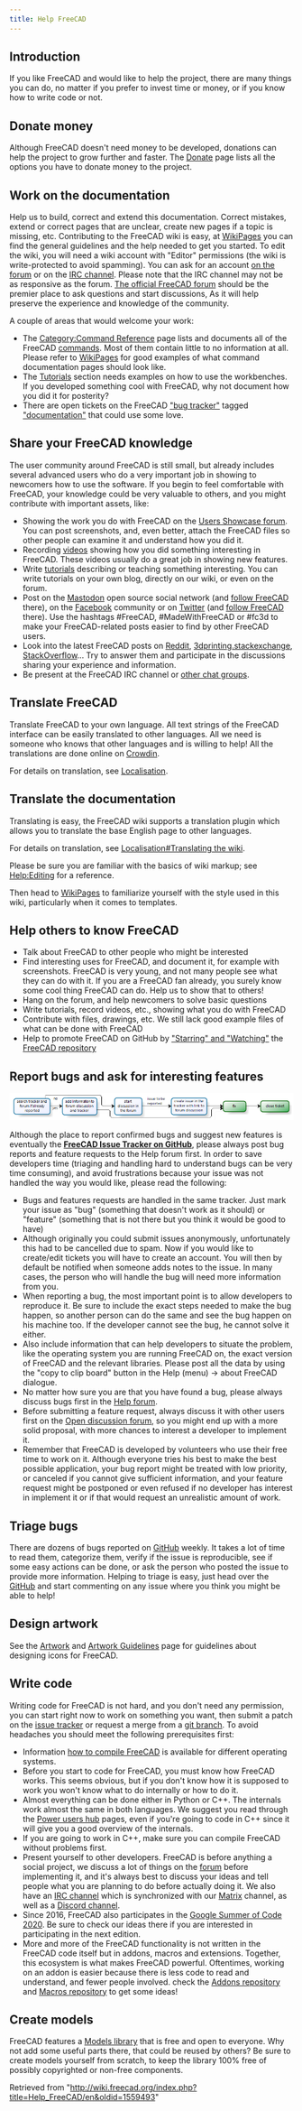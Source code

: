 ```yaml
---
title: Help FreeCAD
---
```


## Introduction

If you like FreeCAD and would like to help the project, there are many things you can do, no matter if you prefer to invest time or money, or if you know how to write code or not.

## Donate money

Although FreeCAD doesn't need money to be developed, donations can help the project to grow further and faster. The [Donate](/Donate "Donate") page lists all the options you have to donate money to the project.

## Work on the documentation

Help us to build, correct and extend this documentation. Correct mistakes, extend or correct pages that are unclear, create new pages if a topic is missing, etc. Contributing to the FreeCAD wiki is easy, at [WikiPages](/WikiPages "WikiPages") you can find the general guidelines and the help needed to get you started. To edit the wiki, you will need a wiki account with "Editor" permissions (the wiki is write-protected to avoid spamming). You can ask for an account [on the forum](http://forum.freecadweb.org/viewtopic.php?f=21&t=6830) or on the [IRC channel](https://wiki.freecadweb.org/Help#Chat). Please note that the IRC channel may not be as responsive as the forum. [The official FreeCAD forum](https://forum.freecadweb.org) should be the premier place to ask questions and start discussions, As it will help preserve the experience and knowledge of the community.

A couple of areas that would welcome your work:

- The [Category:Command Reference](/Category:Command_Reference "Category:Command Reference") page lists and documents all of the FreeCAD [commands](/Command "Command"). Most of them contain little to no information at all. Please refer to [WikiPages](/WikiPages "WikiPages") for good examples of what command documentation pages should look like.
- The [Tutorials](/Tutorials "Tutorials") section needs examples on how to use the workbenches. If you developed something cool with FreeCAD, why not document how you did it for posterity?
- There are open tickets on the FreeCAD ["bug tracker"](https://github.com/FreeCAD/FreeCAD/issues) tagged ["documentation"](https://github.com/FreeCAD/FreeCAD/issues?q=is%3Aopen+is%3Aissue+label%3Adocumentation) that could use some love.

## Share your FreeCAD knowledge

The user community around FreeCAD is still small, but already includes several advanced users who do a very important job in showing to newcomers how to use the software. If you begin to feel comfortable with FreeCAD, your knowledge could be very valuable to others, and you might
contribute with important assets, like:

- Showing the work you do with FreeCAD on the [Users Showcase forum](https://forum.freecad.org/viewforum.php?f=24). You can post screenshots, and, even better, attach the FreeCAD files so other people can examine it and understand how you did it.
- Recording [videos](https://www.youtube.com/user/FreeCADNews) showing how you did something interesting in FreeCAD. These videos usually do a great job in showing new features.
- Write [tutorials](/Tutorials "Tutorials") describing or teaching something interesting. You can write tutorials on your own blog, directly on our wiki, or even on the forum.
- Post on the [Mastodon](https://joinmastodon.org/) open source social network (and [follow FreeCAD](https://fosstodon.org/@FreeCAD) there), on the [Facebook](https://www.facebook.com/groups/416491481766626) community or on [Twitter](https://twitter.com) (and [follow FreeCAD](https://twitter.com/FreeCADNews) there). Use the hashtags #FreeCAD, #MadeWithFreeCAD or #fc3d to make your FreeCAD-related posts easier to find by other FreeCAD users.
- Look into the latest FreeCAD posts on [Reddit](https://www.reddit.com/search/?q=freecad&type=link&sort=new), [3dprinting.stackexchange](https://3dprinting.stackexchange.com/search?tab=newest&q=freecad), [StackOverflow](https://stackoverflow.com/search?q=freecad)... Try to answer them and participate in the discussions sharing your experience and information.
- Be present at the FreeCAD IRC channel or [other chat groups](https://www.freecad.org/wiki/Help#Chat).

## Translate FreeCAD

Translate FreeCAD to your own language. All text strings of the FreeCAD interface can be easily translated to other languages. All we need is someone who knows that other languages and is willing to help! All the translations are done online on [Crowdin](https://crowdin.net/project/freecad).

For details on translation, see [Localisation](/Localisation "Localisation").

## Translate the documentation

Translating is easy, the FreeCAD wiki supports a translation plugin which allows you to translate the base English page to other languages.

For details on translation, see [Localisation#Translating the wiki](/Localisation#Translating_the_wiki "Localisation").

Please be sure you are familiar with the basics of wiki markup; see [Help:Editing](/Help:Editing "Help:Editing") for a reference.

Then head to [WikiPages](/WikiPages "WikiPages") to familiarize yourself with the style used in this wiki, particularly when it comes to templates.

## Help others to know FreeCAD

- Talk about FreeCAD to other people who might be interested
- Find interesting uses for FreeCAD, and document it, for example with screenshots. FreeCAD is very young, and not many people see what they can do with it. If you are a FreeCAD fan already, you surely know some cool thing FreeCAD can do. Help us to show that to others!
- Hang on the forum, and help newcomers to solve basic questions
- Write tutorials, record videos, etc., showing what you do with FreeCAD
- Contribute with files, drawings, etc. We still lack good example files of what can be done with FreeCAD
- Help to promote FreeCAD on GitHub by ["Starring" and "Watching"](https://help.github.com/articles/be-social/#watch-a-project) the [FreeCAD repository](https://github.com/FreeCAD/FreeCAD)

## Report bugs and ask for interesting features

![](/src/assets/images/Bugreport-workflow.png)

Although the place to report confirmed bugs and suggest new features is eventually the **[FreeCAD Issue Tracker on GitHub](https://github.com/FreeCAD/FreeCAD/issues)**, please always post bug reports and feature requests to the Help forum first. In order to save developers time (triaging and handling hard to understand bugs can be very time consuming), and avoid frustrations because your issue was not handled the way you would like, please read the following:

- Bugs and features requests are handled in the same tracker. Just mark your issue as "bug" (something that doesn't work as it should) or "feature" (something that is not there but you think it would be good to have)
- Although originally you could submit issues anonymously, unfortunately this had to be cancelled due to spam. Now if you would like to create/edit tickets you will have to create an account. You will then by default be notified when someone adds notes to the issue. In many cases, the person who will handle the bug will need more information from you.
- When reporting a bug, the most important point is to allow developers to reproduce it. Be sure to include the exact steps needed to make the bug happen, so another person can do the same and see the bug happen on his machine too. If the developer cannot see the bug, he cannot solve it either.
- Also include information that can help developers to situate the problem, like the operating system you are running FreeCAD on, the exact version of FreeCAD and the relevant libraries. Please post all the data by using the "copy to clip board" button in the Help (menu) → about FreeCAD dialogue.
- No matter how sure you are that you have found a bug, please always discuss bugs first in the [Help forum](https://forum.freecad.org/viewforum.php?f=3).
- Before submitting a feature request, always discuss it with other users first on the [Open discussion forum](https://forum.freecad.org/viewforum.php?f=8), so you might end up with a more solid proposal, with more chances to interest a developer to implement it.
- Remember that FreeCAD is developed by volunteers who use their free time to work on it. Although everyone tries his best to make the best possible application, your bug report might be treated with low priority, or canceled if you cannot give sufficient information, and your feature request might be postponed or even refused if no developer has interest in implement it or if that would request an unrealistic amount of work.

## Triage bugs

There are dozens of bugs reported on [GitHub](https://github.com/FreeCAD/FreeCAD/issues) weekly. It takes a lot of time to read them, categorize them, verify if the issue is reproducible, see if some easy actions can be done, or ask the person who posted the issue to provide more information. Helping to triage is easy, just head over the [GitHub](https://github.com/FreeCAD/FreeCAD/issues) and start commenting on any issue where you think you might be able to help!

## Design artwork

See the [Artwork](/Artwork "Artwork") and [Artwork Guidelines](/Artwork_Guidelines "Artwork Guidelines") page for guidelines about designing icons for FreeCAD.

## Write code

Writing code for FreeCAD is not hard, and you don't need any permission, you can start right now to work on something you want, then submit a patch on the [issue tracker](https://github.com/FreeCAD/FreeCAD/issues) or request a merge from a [git branch](https://github.com/FreeCAD). To avoid headaches you should meet the following prerequisites first:

- Information [how to compile FreeCAD](/Developer_hub#Compiling_FreeCAD "Developer hub") is available for different operating systems.
- Before you start to code for FreeCAD, you must know how FreeCAD works. This seems obvious, but if you don't know how it is supposed to work you won't know what to do internally or how to do it.
- Almost everything can be done either in Python or C++. The internals work almost the same in both languages. We suggest you read through the [Power users hub](/Power_users_hub "Power users hub") pages, even if you're going to code in C++ since it will give you a good overview of the internals.
- If you are going to work in C++, make sure you can compile FreeCAD without problems first.
- Present yourself to other developers. FreeCAD is before anything a social project, we discuss a lot of things on the [forum](http://forum.freecadweb.org) before implementing it, and it's always best to discuss your ideas and tell people what you are planning to do before actually doing it. We also have an [IRC channel](https://wiki.freecad.org/Help#Chat) which is synchronized with our [Matrix](https://matrix.to/#/#FreeCAD_FreeCAD:gitter.im) channel, as well as a [Discord channel](https://discord.gg/w2cTKGzccC).
- Since 2016, FreeCAD also participates in the [Google Summer of Code 2020](/Google_Summer_of_Code_2020 "Google Summer of Code 2020"). Be sure to check our ideas there if you are interested in participating in the next edition.
- More and more of the FreeCAD functionality is not written in the FreeCAD code itself but in addons, macros and extensions. Together, this ecosystem is what makes FreeCAD powerful. Oftentimes, working on an addon is easier because there is less code to read and understand, and fewer people involved. check the [Addons repository](https://github.com/FreeCAD/FreeCAD-addons) and [Macros repository](https://github.com/FreeCAD/FreeCAD-macros) to get some ideas!

## Create models

FreeCAD features a [Models library](https://github.com/FreeCAD/FreeCAD-library) that is free and open to everyone. Why not add some useful parts there, that could be reused by others? Be sure to create models yourself from scratch, to keep the library 100% free of possibly copyrighted or non-free components.

Retrieved from "<http://wiki.freecad.org/index.php?title=Help_FreeCAD/en&oldid=1559493>"
